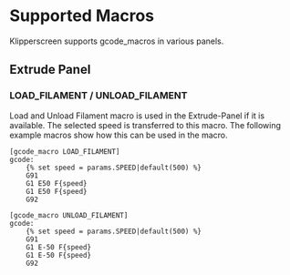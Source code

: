 # Supported Macros
Klipperscreen supports gcode_macros in various panels.

## Extrude Panel

### LOAD_FILAMENT / UNLOAD_FILAMENT
Load and Unload Filament macro is used in the Extrude-Panel if it is available.
The selected speed is transferred to this macro.
The following example macros show how this can be used in the macro.

```
[gcode_macro LOAD_FILAMENT]
gcode:
    {% set speed = params.SPEED|default(500) %}
    G91
    G1 E50 F{speed}
    G1 E50 F{speed}
    G92
```
```
[gcode_macro UNLOAD_FILAMENT]
gcode:
    {% set speed = params.SPEED|default(500) %}
    G91
    G1 E-50 F{speed}
    G1 E-50 F{speed}
    G92
```

